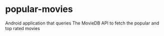 # popular-movies
Android application that queries The MovieDB API to fetch the popular and top rated movies
